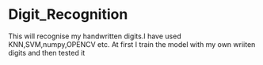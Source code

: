 # Digit_Recognition
This will recognise my handwritten digits.I have used KNN,SVM,numpy,OPENCV etc.
At first I train the model with my own wriiten digits and then tested it
